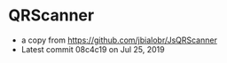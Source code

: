# QRScanner
- a copy from https://github.com/jbialobr/JsQRScanner
- Latest commit 08c4c19 on Jul 25, 2019

